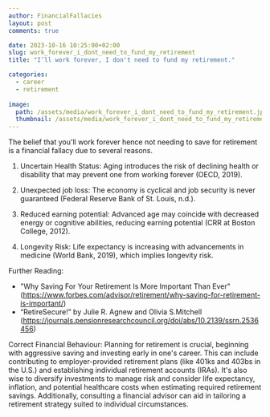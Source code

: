 ```yaml
---
author: FinancialFallacies
layout: post
comments: true

date: 2023-10-16 10:25:00+02:00  
slug: work_forever_i_dont_need_to_fund_my_retirement
title: "I’ll work forever, I don't need to fund my retirement."

categories:
  - career
  - retirement
  
image:
  path: /assets/media/work_forever_i_dont_need_to_fund_my_retirement.jpg
  thumbnail: /assets/media/work_forever_i_dont_need_to_fund_my_retirement.jpg
---
```


The belief that you'll work forever hence not needing to save for retirement is a financial fallacy due to several reasons.

1. Uncertain Health Status: Aging introduces the risk of declining health or disability that may prevent one from working forever (OECD, 2019).

2. Unexpected job loss: The economy is cyclical and job security is never guaranteed (Federal Reserve Bank of St. Louis, n.d.). 

3. Reduced earning potential: Advanced age may coincide with decreased energy or cognitive abilities, reducing earning potential (CRR at Boston College, 2012).

4. Longevity Risk: Life expectancy is increasing with advancements in medicine (World Bank, 2019), which implies longevity risk.

Further Reading: 
- "Why Saving For Your Retirement Is More Important Than Ever"
  (https://www.forbes.com/advisor/retirement/why-saving-for-retirement-is-important/)
- “RetireSecure!” by Julie R. Agnew and Olivia S.Mitchell
  (https://journals.pensionresearchcouncil.org/doi/abs/10.2139/ssrn.2536456)

Correct Financial Behaviour:
Planning for retirement is crucial, beginning with aggressive saving and investing early in one's career. This can include contributing to employer-provided retirement plans (like 401ks and 403bs in the U.S.) and establishing individual retirement accounts (IRAs). It's also wise to diversify investments to manage risk and consider life expectancy, inflation, and potential healthcare costs when estimating required retirement savings. Additionally, consulting a financial advisor can aid in tailoring a retirement strategy suited to individual circumstances.
